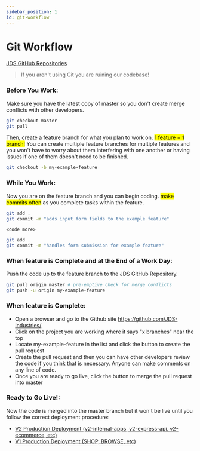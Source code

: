```yaml
---
sidebar_position: 1
id: git-workflow
---
```


# Git Workflow

[JDS GitHub Repositories](https://github.com/JDS-Industries)

> If you aren't using Git you are ruining our codebase!

### Before You Work:

Make sure you have the latest copy of master so you don't create merge conflicts with other developers.

```bash
git checkout master
git pull
```

Then, create a feature branch for what you plan to work on. <mark>1 feature = 1 branch!</mark> You can create multiple feature branches for multiple features and you won't have to worry about them interfering with one another or having issues if one of them doesn't need to be finished.

```bash
git checkout -b my-example-feature
```

### While You Work:

Now you are on the feature branch and you can begin coding. <mark>make commits often</mark> as you complete tasks within the feature.

```bash
git add .
git commit -m "adds input form fields to the example feature"
```

`<code more>`

```bash
git add .
git commit -m "handles form submission for example feature"
```

### When feature is Complete and at the End of a Work Day:

Push the code up to the feature branch to the JDS GitHub Repository.

```bash
git pull origin master # pre-emptive check for merge conflicts
git push -u origin my-example-feature
```

### When feature is Complete:

- Open a browser and go to the Github site https://github.com/JDS-Industries/
- Click on the project you are working where it says "x branches" near the top
- Locate my-example-feature in the list and click the button to create the pull request
- Create the pull request and then you can have other developers review the code if you think that is necessary. Anyone can make comments on any line of code.
- Once you are ready to go live, click the button to merge the pull request into master

### Ready to Go Live!:

Now the code is merged into the master branch but it won't be live until you follow the correct deployment procedure:

- [V2 Production Deployment (v2-internal-apps, v2-express-api, v2-ecommerce, etc)](deployment#V2)
- [V1 Production Deployment (SHOP, BROWSE, etc)](deployment#V1)

